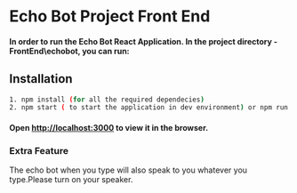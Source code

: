 # Echo Bot Project Front End

#### In order to run the Echo Bot React Application. In the project directory - FrontEnd\echobot, you can run:
## Installation 
```sh
1. npm install (for all the required dependecies) 
2. npm start ( to start the application in dev environment) or npm run build (Builds the  app for production to the `build` folder).
```

#### Open [http://localhost:3000](http://localhost:3000) to view it in the browser.
### Extra Feature
The echo bot when you type will also speak to you whatever you type.Please turn on your speaker.




